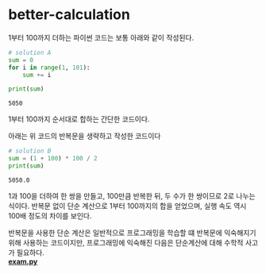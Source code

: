 # better-calculation

1부터 100까지 더하는 파이썬 코드는 보통 아래와 같이 작성된다.
``` python
# solution A
sum = 0
for i in range(1, 101):
    sum += i

print(sum)
```
```
5050
```
1부터 100까지 순서대로 합하는 간단한 코드이다.

아래는 위 코드의 반복문을 생략하고 작성한 코드이다
``` python
# solution B
sum = (1 + 100) * 100 / 2
print(sum)
```
```
5050.0
```
1과 100을 더하여 한 쌍을 만들고, 100만큼 반복한 뒤, 두 수가 한 쌍이므로 2로 나누는 식이다.
반복문 없이 단순 계산으로 1부터 100까지의 합을 얻었으며, 실행 속도 역시 100배 정도의 차이를 보인다.

반복문을 사용한 단순 계산은 일반적으로 프로그래밍을 학습할 떄 반복문에 익숙해지기 위해 사용하는 코드이지만, 프로그래밍에 익숙해진 다음은 단순계산에 대해 수학적 사고가 필요하다.  
<strong>
[exam.py](exam.py)
<strong>